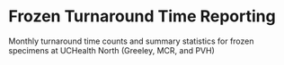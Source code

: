 # Frozen Turnaround Time Reporting

Monthly turnaround time counts and summary statistics for frozen specimens at UCHealth North (Greeley, MCR, and PVH)

